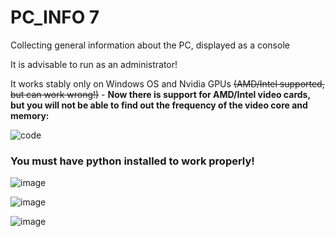 # PC_INFO 7
Collecting general information about the PC, displayed as a console

It is advisable to run as an administrator!

It works stably only on Windows OS and Nvidia GPUs ~~(AMD/Intel supported, but can work wrong!)~~ - __Now there is support for AMD/Intel video cards, but you will not be able to find out the frequency of the video core and memory:__

![code](https://user-images.githubusercontent.com/104412752/229240024-6294bec4-9add-4982-965a-721e54bd423b.png)


### You must have python installed to work properly!


![image](https://user-images.githubusercontent.com/104412752/227645135-0a748f97-8175-4f8c-bce9-e69324dc8183.png)

![image](https://user-images.githubusercontent.com/104412752/225889700-cc280e92-02d1-48e6-989b-34eac4b11233.png)

![image](https://user-images.githubusercontent.com/104412752/225889737-53d162df-1d02-473f-8e8f-209c4c9f679c.png)

